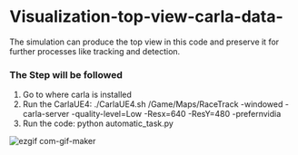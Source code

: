 # Visualization-top-view-carla-data-

The simulation can produce the top view in this code and preserve it for further processes like tracking and detection.

### The Step will be followed

1. Go to where carla is installed 
2. Run the CarlaUE4:    ./CarlaUE4.sh /Game/Maps/RaceTrack -windowed -carla-server -quality-level=Low -Resx=640 -ResY=480 -prefernvidia
3. Run the code:  python automatic_task.py 




![ezgif com-gif-maker](https://user-images.githubusercontent.com/70905483/172414392-be7f21cd-8c4b-48e4-958d-d014f1e78a09.gif)

